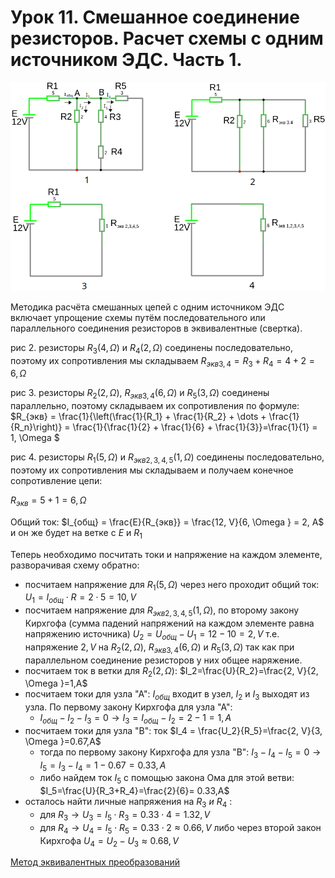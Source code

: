 # Урок 11. Смешанное соединение резисторов. Расчет схемы с одним источником ЭДС. Часть 1.

![Смешанное соединение резисторов.](../img/53.png "Смешанное соединение резисторов.")

Методика расчёта смешанных цепей с одним источником ЭДС включает упрощение схемы путём последовательного или параллельного соединения резисторов в эквивалентные (свертка).

рис 2. резисторы $R_3 (4, \Omega)$ и $R_4 (2, \Omega)$ соединены последовательно, поэтому их сопротивления мы складываем $R_{экв 3,4} = R_3 + R_4 = 4+2=6, \Omega$

рис 3. резисторы $R_2 (2, \Omega)$, $R_{экв 3,4} (6, \Omega)$ и $R_5 (3, \Omega)$ соединены параллельно, поэтому складываем их сопротивления по формуле:  $R_{экв} = \frac{1}{\left(\frac{1}{R_1} + \frac{1}{R_2} + \dots + \frac{1}{R_n}\right)} = \frac{1}{\frac{1}{2} + \frac{1}{6} + \frac{1}{3}}=\frac{1}{1} = 1, \Omega $

рис 4. резисторы $R_1 (5, \Omega)$ и $R_{экв 2,3,4,5} (1, \Omega)$ соединены последовательно, поэтому их сопротивления мы складываем и получаем конечное сопротивление цепи:
 
 $R_{экв} = 5 + 1 = 6, \Omega$

Общий ток: $I_{общ} = \frac{E}{R_{экв}} = \frac{12, V}{6, \Omega } = 2, A$ и он же будет на ветке с $E$ и $R_1$

Теперь необходимо посчитать токи и напряжение на каждом элементе, разворачивая схему обратно:

 - посчитаем напряжение для $R_1 (5, \Omega)$ через него проходит общий ток:  $U_1=I_{общ} \cdot R = 2 \cdot 5 = 10, V$
 - посчитаем напряжение для $R_{экв 2,3,4,5} (1, \Omega)$, по второму закону Кирхгофа (сумма падений напряжений на каждом элементе равна напряжению источника)  $U_2=U_{общ} - U_1 = 12 -10 = 2, V$ т.е. напряжение $2, V$ на $R_2 (2, \Omega)$, $R_{экв 3,4} (6, \Omega)$ и $R_5 (3, \Omega)$ так как при параллельном соединение резисторов у них общее наряжение.
 - посчитаем ток в ветки для $R_2 (2, \Omega)$: $I_2=\frac{U}{R_2}=\frac{2, V}{2, \Omega }=1,A$ 
 - посчитаем токи для узла "А": $I_{общ}$ входит в узел, $I_2$ и $I_3$ выходят из узла. По первому закону Кирхгофа для узла "А":
   - $I_{общ} - I_2 - I_3 = 0 \to I_3 = I_{общ} - I_2 = 2 - 1 = 1,A$
 - посчитаем токи для узла "B": ток $I_4 = \frac{U_2}{R_5}=\frac{2, V}{3, \Omega }=0.67,A$ 
    - тогда по первому закону Кирхгофа для узла "B":  $I_3-I_4-I_5=0 \to I_5=I_3-I_4 = 1 - 0.67 = 0.33,A$ 
    - либо найдем ток $I_5$ с помощью закона Ома для этой ветви: $I_5=\frac{U}{R_3+R_4}=\frac{2}{6}= 0.33,A$
 - осталось найти личные напряжения на $R_3\ и\ R_4$ : 
    - для $R_3\to U_3=I_5\cdot R_3=0.33\cdot 4=1.32, V$
    - для $R_4\to U_4=I_5\cdot R_5=0.33\cdot 2\approx 0.66, V$ либо через второй закон Кирхгофа $U_4=U_2-U_3 \approx 0.68, V$


[Метод эквивалентных преобразований](https://youtu.be/i_tdvzrf6FM?si=caClBkyM_TdKUL9K)    